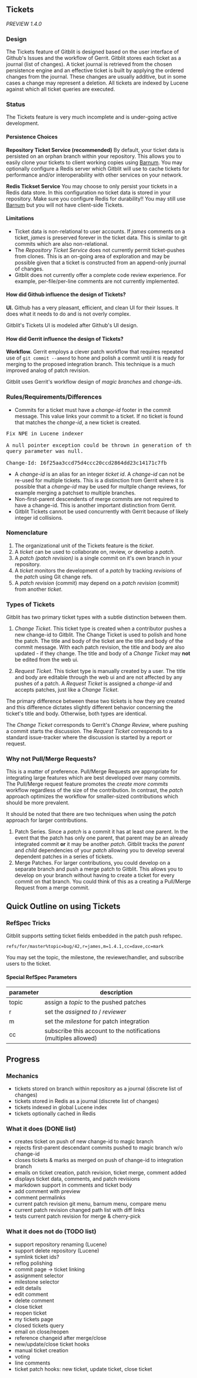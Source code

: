## Tickets

*PREVIEW 1.4.0*

### Design

The Tickets feature of Gitblit is designed based on the user interface of Github's Issues and the workflow of Gerrit.  Gitblit stores each ticket as a journal (list of changes).  A ticket journal is retrieved from the chosen persistence engine and an effective ticket is built by applying the ordered changes from the journal.  These changes are usually additive, but in some cases a change may represent a deletion.  All tickets are indexed by Lucene against which all ticket queries are executed.

### Status

The Tickets feature is very much incomplete and is under-going active development.

#### Persistence Choices

**Repository Ticket Service (recommended)**
By default, your ticket data is persisted on an orphan branch within your repository.  This allows you to easily clone your tickets to client working copies using [Barnum](http://barnum.gitblit.com).  You may optionally configure a Redis server which Gitblit will use to cache tickets for performance and/or interoperability with other services on your network.

**Redis Tickset Service**
You may choose to only persist your tickets in a Redis data store.  In this configuration no ticket data is stored in your repository.  Make sure you configure Redis for durability!!  You may still use [Barnum](http://barnum.gitblit.com) but you will not have client-side Tickets.

#### Limitations

- Ticket data is non-relational to user accounts.  If *james* comments on a ticket, *james* is preserved forever in the ticket data.  This is similar to git commits which are also non-relational.
- The *Repository Ticket Service* does not currently permit ticket-pushes from clones.  This is an on-going area of exploration and may be possible given that a ticket is constructed from an append-only journal of changes.
- Gitblit does not currently offer a complete code review experience.  For example, per-file/per-line comments are not currently implemented.

#### How did Github influence the design of Tickets?

**UI.** Github has a very pleasant, efficient, and clean UI for their Issues.  It does what it needs to do and is not overly complex.

Gitblit's Tickets UI is modeled after Github's UI design.

#### How did Gerrit influence the design of Tickets?

**Workflow.** Gerrit employs a clever patch workflow that requires repeated use of `git commit --amend` to hone and polish a commit until it is ready for merging to the proposed integration branch.  This technique is a much improved analog of patch revision.

Gitblit uses Gerrit's workflow design of *magic branches* and *change-id*s.

### Rules/Requirements/Differences

- Commits for a ticket must have a *change-id* footer in the commit message.  This value links your commit to a ticket.  If no ticket is found that matches the *change-id*, a new ticket is created.
<pre>Fix NPE in Lucene indexer

A null pointer exception could be thrown in generation of the query if the tag
query parameter was null.

Change-Id: I6f25aa3ccd75d4ccc20ccd2864dd23c14171c7fb</pre>
- A *change-id* is an alias for an integer *ticket id*.  A *change-id* can not be re-used for multiple tickets.  This is a distinction from Gerrit where it is possible that a *change-id* may be used for multple change reviews, for example merging a patchset to multiple branches.
- Non-first-parent descendents of merge commits are not required to have a change-id.  This is another important distinction from Gerrit.
- Gitblit Tickets cannot be used concurrently with Gerrit because of likely integer id collisions.

### Nomenclature

1. The organizational unit of the Tickets feature is the *ticket*.
2. A *ticket* can be used to collaborate on, review, or develop a *patch*.
3. A *patch (patch revision)* is a single commit on it's own branch in your repository.
4. A *ticket* monitors the development of a *patch* by tracking *revisions* of the *patch* using Git change refs.
5. A *patch revision* (commit) may depend on a *patch revision* (commit) from another *ticket*.

### Types of Tickets

Gitblit has two primary ticket types with a subtle distinction between them.

1. *Change Ticket*.  This ticket type is created when a contributor pushes a new change-id to Gitblit.  The Change Ticket is used to polish and hone the patch.  The title and body of the ticket are the title and body of the commit message.  With each patch revision, the title and body are also updated - if they change.  The title and body of a *Change Ticket* may **not** be edited from the web ui.

2. *Request Ticket*.  This ticket type is manually created by a user.  The title and body are editable through the web ui and are not affected by any pushes of a patch.  A *Request Ticket* is assigned a *change-id* and accepts patches, just like a *Change Ticket*.

The primary difference between these two tickets is how they are created and this difference dictates slightly different behavior concerning the ticket's title and body.  Otherwise, both types are identical.

The *Change Ticket* corresponds to Gerrit's *Change Review*, where pushing a commit starts the discussion.  The *Request Ticket* corresponds to a standard issue-tracker where the discussion is started by a report or request.

### Why not Pull/Merge Requests?

This is a matter of preference.  Pull/Merge Requests are appropriate for integrating large features which are best developed over many commits.  The Pull/Merge request feature promotes the *create more commits* workflow regardless of the size of the contribution.  In contrast, the *patch* approach optimizes the workflow for smaller-sized contributions which should be more prevalent.

It should be noted that there are two techniques when using the *patch* approach for larger contributions.

1. Patch Series.
Since a *patch* is a commit it has at least one parent.  In the event that the patch has only one parent, that parent may be an already integrated commit **or** it may be another *patch*.  Gitblit tracks the *parent* and *child* dependencies of your *patch* allowing you to develop several dependent patches in a series of tickets.
2. Merge Patches.
For larger contributions, you could develop on a separate branch and push a merge patch to Gitblit.  This allows you to develop on your branch without having to create a ticket for every commit on that branch.  You could think of this as a creating a Pull/Merge Request from a merge commit.

## Quick Outline on using Tickets

### RefSpec Tricks

Gitblit supports setting ticket fields embedded in the patch push refspec.

    refs/for/master%topic=bug/42,r=james,m=1.4.1,cc=dave,cc=mark

You may set the topic, the milestone, the reviewer/handler, and subscribe users to the ticket.

#### Special RefSpec Parameters

| parameter | description                                                     |
| --------- | --------------------------------------------------------------- |
| topic     | assign a *topic* to the pushed patches                          |
| r         | set the *assigned to* / *reviewer*                              |
| m         | set the *milestone* for patch integration                       |
| cc        | subscribe this account to the notifications (multiples allowed) |

## Progress

### Mechanics

- tickets stored on branch within repository as a journal (discrete list of changes)
- tickets stored in Redis as a journal (discrete list of changes)
- tickets indexed in global Lucene index
- tickets optionally cached in Redis

### What it does (DONE list)

- creates ticket on push of new change-id to magic branch
- rejects first-parent descendant commits pushed to magic branch w/o change-id
- closes tickets & marks as merged on push of change-id to integration branch
- emails on ticket creation, patch revision, ticket merge, comment added
- displays ticket data, comments, and patch revisions
- markdown support in comments and ticket body
- add comment with preview
- comment permalinks
- current patch revision git menu, barnum menu, compare menu
- current patch revision changed path list with diff links
- tests current patch revision for merge & cherry-pick

### What it does not do (TODO list)

- support repository renaming (Lucene)
- support delete repository (Lucene)
- symlink ticket ids?
- reflog polishing
- commit page -> ticket linking
- assignment selector
- milestone selector
- edit details
- edit comment
- delete comment
- close ticket
- reopen ticket
- my tickets page
- closed tickets query
- email on close/reopen
- reference changeid after merge/close
- new/update/close ticket hooks
- manual ticket creation
- voting
- line comments
- ticket patch hooks: new ticket, update ticket, close ticket


